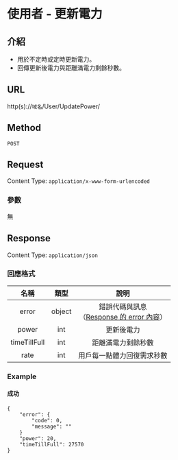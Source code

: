 # 使用者 - 更新電力

## 介紹

 - 用於不定時或定時更新電力。
 - 回傳更新後電力與距離滿電力剩餘秒數。

## URL

http(s)://`域名`/User/UpdatePower/

## Method

`POST`

## Request

Content Type: `application/x-www-form-urlencoded`

### 參數

無

## Response

Content Type: `application/json`

### 回應格式

| 名稱 | 類型 | 說明 |
|:-:|:-:|:-:|
| error | object | 錯誤代碼與訊息<br>（[Response 的 error 內容](../response.md#error)） |
| power | int | 更新後電力 |
| timeTillFull | int | 距離滿電力剩餘秒數 |
| rate | int | 用戶每一點體力回復需求秒數 |


### Example

#### 成功
    {
        "error": {
            "code": 0,
            "message": ""
        }
        "power": 20,
        "timeTillFull": 27570
    }